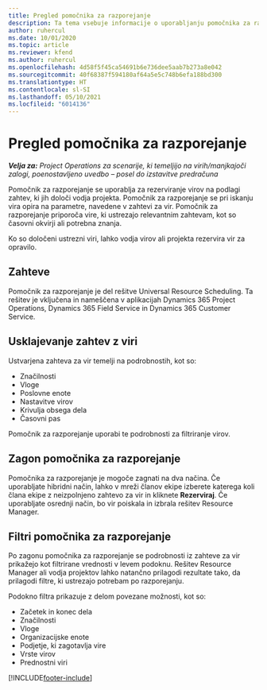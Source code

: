 ```yaml
---
title: Pregled pomočnika za razporejanje
description: Ta tema vsebuje informacije o uporabljanju pomočnika za razporejanje pri rezervaciji virov.
author: ruhercul
ms.date: 10/01/2020
ms.topic: article
ms.reviewer: kfend
ms.author: ruhercul
ms.openlocfilehash: 4d58f5f45ca54691b6e736dee5aab7b273a8e042
ms.sourcegitcommit: 40f68387f594180af64a5e5c748b6efa188bd300
ms.translationtype: HT
ms.contentlocale: sl-SI
ms.lasthandoff: 05/10/2021
ms.locfileid: "6014136"
---
```

# <a name="schedule-assistant-overview"></a>Pregled pomočnika za razporejanje

_**Velja za:** Project Operations za scenarije, ki temeljijo na virih/manjkajoči zalogi, poenostavljeno uvedbo – posel do izstavitve predračuna_

Pomočnik za razporejanje se uporablja za rezerviranje virov na podlagi zahtev, ki jih določi vodja projekta. Pomočnik za razporejanje se pri iskanju vira opira na parametre, navedene v zahtevi za vir. Pomočnik za razporejanje priporoča vire, ki ustrezajo relevantnim zahtevam, kot so časovni okvirji ali potrebna znanja.

Ko so določeni ustrezni viri, lahko vodja virov ali projekta rezervira vir za opravilo.

## <a name="prerequisites"></a>Zahteve

Pomočnik za razporejanje je del rešitve Universal Resource Scheduling. Ta rešitev je vključena in nameščena v aplikacijah Dynamics 365 Project Operations, Dynamics 365 Field Service in Dynamics 365 Customer Service.

## <a name="matching-requirements-and-resources"></a>Usklajevanje zahtev z viri

Ustvarjena zahteva za vir temelji na podrobnostih, kot so:

-   Značilnosti
-   Vloge
-   Poslovne enote
-   Nastavitve virov
-   Krivulja obsega dela
-   Časovni pas

Pomočnik za razporejanje uporabi te podrobnosti za filtriranje virov.

## <a name="launch-the-schedule-assistant"></a>Zagon pomočnika za razporejanje

Pomočnika za razporejanje je mogoče zagnati na dva načina. Če uporabljate hibridni način, lahko v mreži članov ekipe izberete katerega koli člana ekipe z neizpolnjeno zahtevo za vir in kliknete **Rezerviraj**. Če uporabljate osrednji način, bo vir poiskala in izbrala rešitev Resource Manager.

## <a name="schedule-assistant-filters"></a>Filtri pomočnika za razporejanje

Po zagonu pomočnika za razporejanje se podrobnosti iz zahteve za vir prikažejo kot filtrirane vrednosti v levem podoknu. Rešitev Resource Manager ali vodja projektov lahko natančno prilagodi rezultate tako, da prilagodi filtre, ki ustrezajo potrebam po razporejanju.

Podokno filtra prikazuje z delom povezane možnosti, kot so:

-   Začetek in konec dela
-   Značilnosti
-   Vloge
-   Organizacijske enote
-   Podjetje, ki zagotavlja vire
-   Vrste virov
-   Prednostni viri


[!INCLUDE[footer-include](../includes/footer-banner.md)]